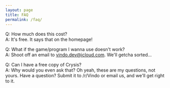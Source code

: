```yaml
---
layout: page
title: FAQ
permalink: /faq/
---
```


Q: How much does this cost?  
A: It's free. It says that on the homepage!

Q: What if the game/program I wanna use doesn't work?  
A: Shoot off an email to vindo.dev@icloud.com. We'll getcha sorted...

Q: Can I have a free copy of Crysis?  
A: Why would you even ask that? Oh yeah, these are my questions, not yours. Have a question? Submit it to /r/Vindo or email us, and we'll get right to it.
